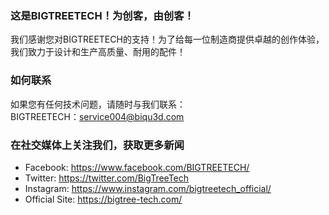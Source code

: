 ### 这是BIGTREETECH！为创客，由创客！
我们感谢您对BIGTREETECH的支持！为了给每一位制造商提供卓越的创作体验，我们致力于设计和生产高质量、耐用的配件！

### 如何联系
如果您有任何技术问题，请随时与我们联系：<br/>
BIGTREETECH：service004@biqu3d.com

### 在社交媒体上关注我们，获取更多新闻
* Facebook: https://www.facebook.com/BIGTREETECH/
* Twitter: https://twitter.com/BigTreeTech
* Instagram: https://www.instagram.com/bigtreetech_official/
* Official Site: https://bigtree-tech.com/
